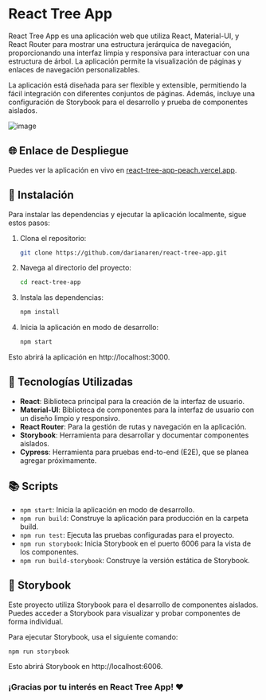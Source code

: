 # React Tree App

React Tree App es una aplicación web que utiliza React, Material-UI, y React Router para mostrar una estructura jerárquica de navegación, proporcionando una interfaz limpia y responsiva para interactuar con una estructura de árbol. La aplicación permite la visualización de páginas y enlaces de navegación personalizables.

La aplicación está diseñada para ser flexible y extensible, permitiendo la fácil integración con diferentes conjuntos de páginas. Además, incluye una configuración de Storybook para el desarrollo y prueba de componentes aislados.

![image](https://github.com/user-attachments/assets/5a98615d-c0d0-40b1-a643-d70d9ff7ce18)

## 🌐 Enlace de Despliegue

Puedes ver la aplicación en vivo en [react-tree-app-peach.vercel.app](https://react-tree-app-peach.vercel.app).

## 🚀 Instalación

Para instalar las dependencias y ejecutar la aplicación localmente, sigue estos pasos:

1. Clona el repositorio:
   ```bash
   git clone https://github.com/darianaren/react-tree-app.git
   ```

2. Navega al directorio del proyecto:
   ```bash
   cd react-tree-app
   ```

3. Instala las dependencias:
   ```bash
   npm install
   ```

4. Inicia la aplicación en modo de desarrollo:
   ```bash
   npm start
   ```

Esto abrirá la aplicación en http://localhost:3000.

## 🔧 Tecnologías Utilizadas

- **React**: Biblioteca principal para la creación de la interfaz de usuario.
- **Material-UI**: Biblioteca de componentes para la interfaz de usuario con un diseño limpio y responsivo.
- **React Router**: Para la gestión de rutas y navegación en la aplicación.
- **Storybook**: Herramienta para desarrollar y documentar componentes aislados.
- **Cypress**: Herramienta para pruebas end-to-end (E2E), que se planea agregar próximamente.

## 📚 Scripts

- ```npm start```: Inicia la aplicación en modo de desarrollo.
- ```npm run build```: Construye la aplicación para producción en la carpeta build.
- ```npm run test```: Ejecuta las pruebas configuradas para el proyecto.
- ```npm run storybook```: Inicia Storybook en el puerto 6006 para la vista de los componentes.
- ```npm run build-storybook```: Construye la versión estática de Storybook.

## 📒 Storybook

Este proyecto utiliza Storybook para el desarrollo de componentes aislados. Puedes acceder a Storybook para visualizar y probar componentes de forma individual.

Para ejecutar Storybook, usa el siguiente comando:

  ```bash
  npm run storybook
  ```

Esto abrirá Storybook en http://localhost:6006.

### ¡Gracias por tu interés en React Tree App! ❤
